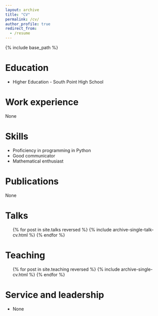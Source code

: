 ```yaml
---
layout: archive
title: "CV"
permalink: /cv/
author_profile: true
redirect_from:
  - /resume
---
```


{% include base_path %}

Education
======
* Higher Education - South Point High School

Work experience
======
None 

Skills
======
* Proficiency in programming in Python
* Good communicator
* Mathematical enthusiast


Publications
======
None
  
Talks
======
  <ul>{% for post in site.talks reversed %}
    {% include archive-single-talk-cv.html  %}
  {% endfor %}</ul>
  
Teaching
======
  <ul>{% for post in site.teaching reversed %}
    {% include archive-single-cv.html %}
  {% endfor %}</ul>
  
Service and leadership
======
* None
